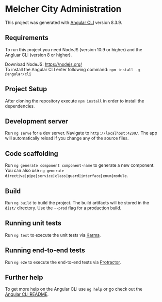 # Melcher City Administration

This project was generated with [Angular CLI](https://github.com/angular/angular-cli) version 8.3.9.

## Requirements

To run this project you need NodeJS (version 10.9 or higher) and the Angluar CLI (version 8 or higher).

Download NodeJS: https://nodejs.org/  
To install the Angular CLI enter following command: `npm install -g @angular/cli`

## Project Setup

After cloning the repository execute `npm install` in order to install the dependencies.

## Development server

Run `ng serve` for a dev server. Navigate to `http://localhost:4200/`. The app will automatically reload if you change any of the source files.

## Code scaffolding

Run `ng generate component component-name` to generate a new component. You can also use `ng generate directive|pipe|service|class|guard|interface|enum|module`.

## Build

Run `ng build` to build the project. The build artifacts will be stored in the `dist/` directory. Use the `--prod` flag for a production build.

## Running unit tests

Run `ng test` to execute the unit tests via [Karma](https://karma-runner.github.io).

## Running end-to-end tests

Run `ng e2e` to execute the end-to-end tests via [Protractor](http://www.protractortest.org/).

## Further help

To get more help on the Angular CLI use `ng help` or go check out the [Angular CLI README](https://github.com/angular/angular-cli/blob/master/README.md).
